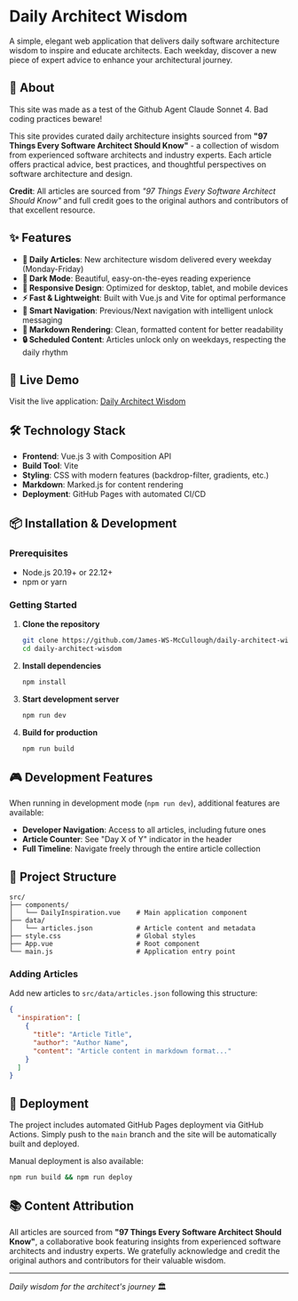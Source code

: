 # Daily Architect Wisdom

A simple, elegant web application that delivers daily software architecture wisdom to inspire and educate architects. Each weekday, discover a new piece of expert advice to enhance your architectural journey.

## 🎯 About

This site was made as a test of the Github Agent Claude Sonnet 4.
Bad coding practices beware!

This site provides curated daily architecture insights sourced from **"97 Things Every Software Architect Should Know"** - a collection of wisdom from experienced software architects and industry experts. Each article offers practical advice, best practices, and thoughtful perspectives on software architecture and design.

**Credit**: All articles are sourced from *"97 Things Every Software Architect Should Know"* and full credit goes to the original authors and contributors of that excellent resource.

## ✨ Features

- **📅 Daily Articles**: New architecture wisdom delivered every weekday (Monday-Friday)
- **🌙 Dark Mode**: Beautiful, easy-on-the-eyes reading experience
- **📱 Responsive Design**: Optimized for desktop, tablet, and mobile devices
- **⚡ Fast & Lightweight**: Built with Vue.js and Vite for optimal performance
- **🧭 Smart Navigation**: Previous/Next navigation with intelligent unlock messaging
- **📖 Markdown Rendering**: Clean, formatted content for better readability
- **🔒 Scheduled Content**: Articles unlock only on weekdays, respecting the daily rhythm

## 🚀 Live Demo

Visit the live application: [Daily Architect Wisdom](https://james-ws-mccullough.github.io/daily-architect-wisdom/)

## 🛠 Technology Stack

- **Frontend**: Vue.js 3 with Composition API
- **Build Tool**: Vite
- **Styling**: CSS with modern features (backdrop-filter, gradients, etc.)
- **Markdown**: Marked.js for content rendering
- **Deployment**: GitHub Pages with automated CI/CD

## 📦 Installation & Development

### Prerequisites
- Node.js 20.19+ or 22.12+
- npm or yarn

### Getting Started

1. **Clone the repository**
   ```bash
   git clone https://github.com/James-WS-McCullough/daily-architect-wisdom.git
   cd daily-architect-wisdom
   ```

2. **Install dependencies**
   ```bash
   npm install
   ```

3. **Start development server**
   ```bash
   npm run dev
   ```

4. **Build for production**
   ```bash
   npm run build
   ```

## 🎮 Development Features

When running in development mode (`npm run dev`), additional features are available:

- **Developer Navigation**: Access to all articles, including future ones
- **Article Counter**: See "Day X of Y" indicator in the header
- **Full Timeline**: Navigate freely through the entire article collection

## 📁 Project Structure

```
src/
├── components/
│   └── DailyInspiration.vue    # Main application component
├── data/
│   └── articles.json           # Article content and metadata
├── style.css                   # Global styles
├── App.vue                     # Root component
└── main.js                     # Application entry point
```

### Adding Articles
Add new articles to `src/data/articles.json` following this structure:

```json
{
  "inspiration": [
    {
      "title": "Article Title",
      "author": "Author Name",
      "content": "Article content in markdown format..."
    }
  ]
}
```

## 🚀 Deployment

The project includes automated GitHub Pages deployment via GitHub Actions. Simply push to the `main` branch and the site will be automatically built and deployed.

Manual deployment is also available:
```bash
npm run build && npm run deploy
```

## 📚 Content Attribution

All articles are sourced from **"97 Things Every Software Architect Should Know"**, a collaborative book featuring insights from experienced software architects and industry experts. We gratefully acknowledge and credit the original authors and contributors for their valuable wisdom.

---

*Daily wisdom for the architect's journey* 🏛️
